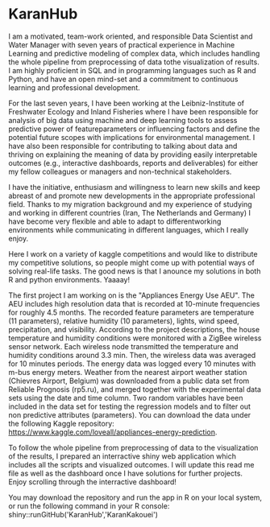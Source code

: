 # KaranHub

I am a motivated, team-work oriented, and responsible Data Scientist and Water Manager with seven years of practical experience in Machine Learning and predictive modeling of complex data, which includes handling the whole pipeline from preprocessing of data tothe visualization of results. I am highly proficient in SQL and in programming languages such as R and Python, and have an open mind-set and a commitment to continuous learning and professional development. 

For the last seven years, I have been working at the Leibniz-Institute of Freshwater Ecology and Inland Fisheries where I have been responsible for analysis of big data using machine and deep learning tools to assess predictive power of featureparameters or influencing factors and define the potential future scopes with implications for environmental management. I have also been responsible for contributing to talking about data and thriving on explaining the meaning of data by providing easily interpretable outcomes (e.g., interactive dashboards, reports and deliverables) for either my fellow colleagues or managers and non-technical stakeholders. 

I have the initiative, enthusiasm and willingness to learn new skills and keep abreast of and promote new developments in the appropriate professional field. Thanks to my migration background and my experience of studying and working in different countries (Iran, The Netherlands and Germany) I have become very flexible and able to adapt to differentworking environments while communicating in different languages, which I really enjoy.

Here I work on a variety of kaggle competitions and would like to distribute my competitive solutions, so people might come up with potential ways of solving real-life tasks. The good news is that I anounce my solutions in both R and python environments. Yaaaay!

The first project I am working on is the "Appliances Energy Use AEU". The AEU includes high resolution data that is recorded at 10-minute frequencies for roughly 4.5 months. The recorded feature parameters are temperature (11 parameters), relative  humidity (10 parameters), lights, wind speed, precipitation, and visibility. According to the project descriptions, the house temperature and humidity conditions were monitored with a ZigBee wireless sensor network. Each wireless node transmitted the temperature and humidity conditions around 3.3 min. Then, the wireless data was averaged for 10 minutes periods. The energy data was logged every 10 minutes with m-bus energy meters. Weather from the nearest airport weather station (Chievres Airport, Belgium) was downloaded from a public data set from Reliable Prognosis (rp5.ru), and merged together with the experimental data sets using the date and time column. Two random variables have been included in the data set for testing the regression models and to filter out non predictive attributes (parameters). You can download the data under the following Kaggle repository: https://www.kaggle.com/loveall/appliances-energy-prediction.

To follow the whole pipeline from preprocessing of data to the visualization of the results, I prepared an interractive shiny web application which includes all the scripts and visualized outcomes. I will update this read me file as well as the dashboard once I have solutions for further projects. Enjoy scrolling through the interractive dashboard!

You may download the repository and run the app in R on your local system, or run the following command in your R console:
shiny::runGitHub('KaranHub','KaranKakouei')

